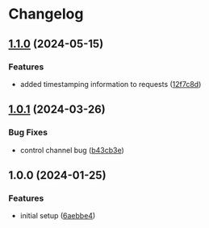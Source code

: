 # Changelog

## [1.1.0](https://github.com/VU-ASE/pkg-Rtc/compare/v1.0.1...v1.1.0) (2024-05-15)


### Features

* added timestamping information to requests ([12f7c8d](https://github.com/VU-ASE/pkg-Rtc/commit/12f7c8d99f8cabdf332a1d40459bb7b58ab25e88))

## [1.0.1](https://github.com/VU-ASE/pkg-Rtc/compare/v1.0.0...v1.0.1) (2024-03-26)


### Bug Fixes

* control channel bug ([b43cb3e](https://github.com/VU-ASE/pkg-Rtc/commit/b43cb3e9344eadf77b899b0e2f7eac8cd51e4311))

## 1.0.0 (2024-01-25)


### Features

* initial setup ([6aebbe4](https://github.com/VU-ASE/pkg-Rtc/commit/6aebbe4c7ca76966f0181ab6b57c7e1cebb4ab07))
